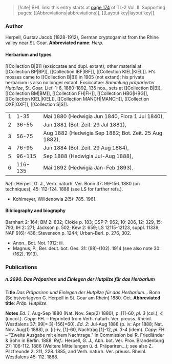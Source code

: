 > [!cite] BHL link: this entry starts at [page 174](https://www.biodiversitylibrary.org/page/33068416) of TL-2 Vol. II.
> Supporting pages: [[Abbreviations|abbreviations]], [[Layout key|layout key]].

### Author

Herpell, Gustav Jacob (1828-1912), German cryptogamist from the Rhine valley near St. Goar. 
**Abbreviated name**: *Herp.*

#### Herbarium and types

[[Collection B|B]] (exsiccatae and dupl. extant); other material at [[Collection BP|BP]], [[Collection IBF|IBF]], [[Collection KIEL|KIEL]]. H's mosses came to [[Collection B|B]] in 1905 (not extant); his private herbarium is also no longer extant. Exsiccatae: *Sammlung präparierter Hutpilze*, St. Goar. Lief. 1-6, 1880-1892, 135 nos., sets at [[Collection B|B]], [[Collection BM|BM]], [[Collection FH|FH]], [[Collection HBG|HBG]], [[Collection KIEL|KIEL]], [[Collection MANCH|MANCH]], [[Collection OXF|OXF]], [[Collection S|S]].

| | | |
|---|---|---|
|1	|1-35	|Mai 1880 (Hedwigia Jun 1840, Flora 1 Jul 1840),
|2	|36-55	|Jun 1881 (Bot. Zeit. 29 Jul 1881),
|3	|56-75	|Aug 1882 (Hedwigia Sep 1882; Bot. Zeit. 25 Aug 1882),
|4	|76-95	|Jun 1884 (Bot. Zeit. 29 Aug 1884),
|5	|96-115	|Sep 1888 (Hedwigia Jul-Aug 1888),
|6	|116-135	|Mai 1892 (Hedwigia Jan-Feb 1893).

*Ref*.: Herpell, G. J., Verh. naturh. Ver. Bonn 37: 99-156. 1880 (on techniques), 45: 112-124. 1888 (see LS for further refs.).
- Kohlmeyer, Willdenowia 2(5): 785. 1961.

#### Bibliography and biography

Barnhart 2: 164; BM 2: 832; Clokie p. 183; CSP 7: 962, 10: 206, 12: 329, 15: 793; IH 2: 271; Jackson p. 502; Kew 2: 659; LS 12115-12123, suppl. 11339; NAF 9(6): 438; Stevenson p. 1244; Urban-Berl. p. 276, 302.
- Anon., Bot. Not. 1912: iii.
- Magnus, P., Ber. deut. bot. Ges. 31: (98)-(102). 1914 (see also note 30: (162). 1913).

### Publications

##### n.2690. Das Präpariren und Einlegen der Hutpilze für das Herbarium

**Title**
*Das Präpariren und Einlegen der Hutpilze für das Herbarium*... Bonn (Selbstverlagvon G. Herpell in St. Goar am Rhein) 1880. Oct.
**Abbreviated title**: *Präp. Hutpilze*.

**Notes**
*Ed. 1*: Aug-Sep 1880 (Nat. Nov. Sep(2) 1880), p. \[1\]-60, *pl. 3* (col.), *4* (uncol.). *Copy*: FH. – Reprinted from Verh. naturh. Ver. preuss. Rheinl. Westfalens 37: 99\[= 3\]-156\[=60\].
*Ed. 2*: Jul-Aug 1888 (p. iv: Apr 1888; Nat. Nov. Aug(1) 1888), p. \[i\]-iv, \[1\]-60, Nachtrag \[1\]-12, *pl. 3-4* (idem). *Copy*: FH. – "Zweite Ausgabe mit einem Nachtrage." In Commission bei R. Friedländer & Sohn in Berlin. 1888.
*Ref*.: Herpell, G. J., Abh. bot. Ver. Prov. Brandenburg 27: 106-112. 1886 (Weitere Mitteilungen ü. d. Präpariren...); see also Z. Pilzfreunde 2: 211, 228. 1885, and Verh. naturh. Ver. preuss. Rheinl. Westfalens 45: 112. 1888.

